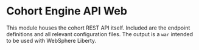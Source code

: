 # Cohort Engine API Web

This module houses the cohort REST API itself.
Included are the endpoint definitions and all relevant configuration files.
The output is a `war` intended to be used with WebSphere Liberty.
